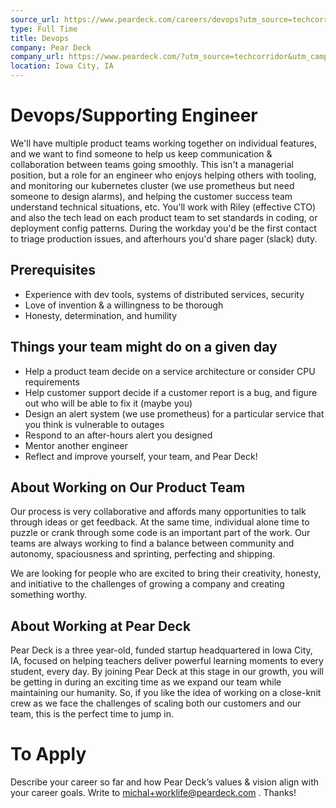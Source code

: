 ```yaml
---
source_url: https://www.peardeck.com/careers/devops?utm_source=techcorridor&utm_campaign=March2017Hiring
type: Full Time
title: Devops
company: Pear Deck
company_url: https://www.peardeck.com/?utm_source=techcorridor&utm_campaign=March2017Hiring
location: Iowa City, IA
---
```


# Devops/Supporting Engineer

We'll have multiple product teams working together on individual features, and we want to find someone to help us keep communication & collaboration between teams going smoothly. This isn't a managerial position, but a role for an engineer who enjoys helping others with tooling, and monitoring our kubernetes cluster (we use prometheus but need someone to design alarms), and helping the customer success team understand technical situations, etc. You'll work with Riley (effective CTO) and also the tech lead on each product team to set standards in coding, or deployment config patterns. During the workday you'd be the first contact to triage production issues, and afterhours you'd share pager (slack) duty.

## Prerequisites

  - Experience with dev tools, systems of distributed services, security
  - Love of invention & a willingness to be thorough
  - Honesty, determination, and humility


## Things your team might do on a given day
  - Help a product team decide on a service architecture or consider CPU requirements
  - Help customer support decide if a customer report is a bug, and figure out who will be able to fix it (maybe you)
  - Design an alert system (we use prometheus) for a particular service that you think is vulnerable to outages
  - Respond to an after-hours alert you designed
  - Mentor another engineer
  - Reflect and improve yourself, your team, and Pear Deck!



## About Working on Our Product Team

Our process is very collaborative and affords many opportunities to talk through ideas or get feedback. At the same time, individual alone time to puzzle or crank through some code is an important part of the work. Our teams are always working to find a balance between community and autonomy, spaciousness and sprinting, perfecting and shipping.

We are looking for people who are excited to bring their creativity, honesty, and initiative to the challenges of growing a company and creating something worthy.


## About Working at Pear Deck

Pear Deck is a three year-old, funded startup headquartered in Iowa City, IA, focused on helping teachers deliver powerful learning moments to every student, every day. By joining Pear Deck at this stage in our growth, you will be getting in during an exciting time as we expand our team while maintaining our humanity.  So, if you like the idea of working on a close-knit crew as we face the challenges of scaling both our customers and our team, this is the perfect time to jump in.

# To Apply

Describe your career so far and how Pear Deck’s values & vision align with your career goals. Write to michal+worklife@peardeck.com . Thanks!
